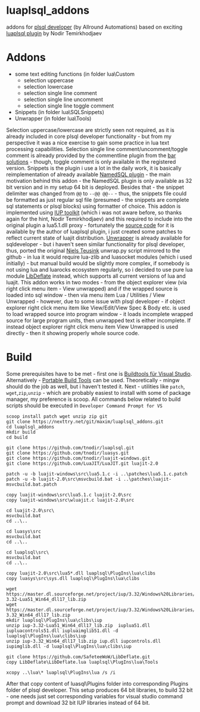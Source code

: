 # luaplsql_addons

addons for [plsql developer](https://www.allroundautomations.com/products/pl-sql-developer/) (by Allround Automations) 
based on exciting [luaplsql plugin](https://github.com/tnodir/luaplsql.git) by Nodir Temirkhodjaev 
# Addons
* some text editing functions (in folder lua\Custom
  - selection uppercase
  - selection lowercase
  - selection single line comment
  - selection single line uncomment
  - selection single line toggle comment
* Snippets (in folder lua\SQLSnippets)
* Unwrapper (in folder lua\Tools)

Selection uppercase/lowercase are strictly seen not required, as it is already included in core plsql developer functionality - but from my perspective it was a nice exercise to gain some practice in lua text processing capabilities. Selection single line comment/uncomment/toggle comment is already provided by the commentline plugin from the [bar solutions](https://www.bar-solutions.com/plugins.php) - though, toggle comment is only available in the registered version. Snippets is the plugin i use a lot in the daily work, it is basically reimplementation of already available [NamedSQL plugin](https://www.allroundautomations.com/products/pl-sql-developer/plug-ins/) - the main motivation behind this addon - the NamedSQL plugin is only available as 32 bit version and in my setup 64 bit is deployed. Besides that - the snippet delimiter was changed from `@@` to `--@@ @@--` - thus, the snippets file could be formatted as just regular sql file (presumed - the snippets are complete sql statements or plsql blocks) using formatter of choice. This addon is implemented using [IUP toolkit](https://www.tecgraf.puc-rio.br/iup/) (which i was not aware before, so thanks again for the hint, Nodir Temirkhodjaev) and this required to include into the original plugin a lua5.1.dll proxy - fortunately the [source code](https://github.com/tnodir/luajit-windows.git) for it is available by the author of luaplsql plugin, i just created some patches to reflect current state of luajit distribution.
[Unwrapper](https://github.com/Trivadis/plsql-unwrapper-sqldev.git) is already available for sqldeveloper - but i haven't seen similar functionality for plsql developer, thus, ported the original [Niels Teusink](https://github.com/DarkAngelStrike/UnwrapperPLSQL.git) unwrap.py script mirrored to the github - in lua it would require lua-zlib and luasocket modules (which i used initially) - but manual build would be slightly more complex, if somebody is not using lua and luarocks ecosystem regularly, so i decided to use pure lua module [LibDeflate](https://github.com/SafeteeWoW/LibDeflate.git) instead, which supports all current versions of lua and luajit. This addon works in two modes - from the object explorer view (via right click menu item - View unwrapped) and if the wrapped source is loaded into sql window - then via menu item Lua / Utilities / View Unwrapped - however, due to some issue with plsql developer - if object explorer right click menu item like View/Edit/View Spec & Body etc. is used to load wrapped source into program window - it loads incomplete wrapped source for large program units, then unwrapped text is either incomplete. If instead object explorer right click menu item View Unwrapped is used directly - then it showing properly whole source code.

# Build
Some prerequisites have to be met - first one is [Buildtools für Visual Studio](https://visualstudio.microsoft.com/de/downloads/?q=build+tools). Alternatively - [Portable Build Tools](https://github.com/Data-Oriented-House/PortableBuildTools.git) can be used. Theoretically - mingw should do the job as well, but i haven't tested it. Next - utilities like `patch`, `wget`,`zip`,`unzip` - which are probably easiest to install with some of package manager, my preference is scoop. All commands below related to build scripts should be executed in `Developer Command Prompt for VS`

```batch
scoop install patch wget unzip zip git
git clone https://nexttry.net/git/maxim/luaplsql_addons.git
cd luaplsql_addons
mkdir build
cd build

git clone https://github.com/tnodir/luaplsql.git
git clone https://github.com/tnodir/luasys.git
git clone https://github.com/tnodir/luajit-windows.git
git clone https://github.com/LuaJIT/LuaJIT.git luajit-2.0

patch -u -b luajit-windows\src\lua5.1.c -i ..\patches\lua5.1.c.patch
patch -u -b luajit-2.0\src\msvcbuild.bat -i ..\patches\luajit-msvcbuild.bat.patch

copy luajit-windows\src\lua5.1.c luajit-2.0\src
copy luajit-windows\src\wluajit.c luajit-2.0\src

cd luajit-2.0\src\
msvcbuild.bat
cd ..\..

cd luasys\src
msvcbuild.bat
cd ..\..

cd luaplsql\src\
msvcbuild.bat
cd ..\..

copy luajit-2.0\src\lua5*.dll luaplsql\PlugIns\lua\clibs
copy luasys\src\sys.dll luaplsql\PlugIns\lua\clibs

wget https://master.dl.sourceforge.net/project/iup/3.32/Windows%20Libraries/Dynamic/Lua51/iup-3.32-Lua51_Win64_dll17_lib.zip
wget https://master.dl.sourceforge.net/project/iup/3.32/Windows%20Libraries/Dynamic/iup-3.32_Win64_dll17_lib.zip
mkdir luaplsql\PlugIns\lua\clibs\iup
unzip iup-3.32-Lua51_Win64_dll17_lib.zip  iuplua51.dll iupluacontrols51.dll iupluaimglib51.dll -d luaplsql\PlugIns\lua\clibs\iup
unzip iup-3.32_Win64_dll17_lib.zip iup.dll iupcontrols.dll iupimglib.dll -d luaplsql\PlugIns\lua\clibs\iup

git clone https://github.com/SafeteeWoW/LibDeflate.git
copy LibDeflate\LibDeflate.lua luaplsql\PlugIns\lua\Tools

xcopy ..\lua\* luaplsql\PlugIns\lua /s /i
```
After that copy content of luasql\Plugins folder into corresponding Plugins folder of plsql developer. This setup produces 64 bit libraries, to build 32 bit - one needs just set corresponding variables for visual studio command prompt and download 32 bit IUP libraries instead of 64 bit.